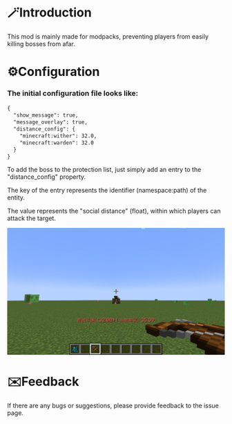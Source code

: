 # 🪄Introduction
This mod is mainly made for modpacks, preventing players from easily killing bosses from afar.

# ⚙️Configuration
### The initial configuration file looks like:

```
{
  "show_message": true,
  "message_overlay": true,
  "distance_config": {
    "minecraft:wither": 32.0,
    "minecraft:warden": 32.0
  }
}
```
To add the boss to the protection list, just simply add an entry to the "distance_config" property.

The key of the entry represents the identifier (namespace:path) of the entity.

The value represents the "social distance" (float), within which players can attack the target.

![Screenshot](screenshot.png "Screenshot")

# ✉️Feedback
If there are any bugs or suggestions, please provide feedback to the issue page.
